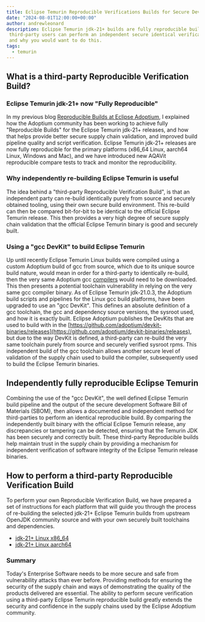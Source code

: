 ```yaml
---
title: Eclipse Temurin Reproducible Verifications Builds for Secure Development
date: "2024-08-01T12:00:00+00:00"
author: andrewleonard
description: Eclipse Temurin jdk-21+ builds are fully reproducible build. This blog explains how
 third-party users can perform an independent secure identical verification of an Eclipse Temurin build,
 and why you would want to do this.
tags:
  - temurin
---
```


## What is a third-party Reproducible Verification Build?

### Eclipse Temurin jdk-21+ now "Fully Reproducible"

In my previous blog [Reproducible Builds at Eclipse Adoptium](https://adoptium.net/blog/2022/06/adoptium-reproducible-builds/), I explained
how the Adoptium community has been working to achieve fully "Reproducible Builds" for the Eclipse Temurin jdk-21+ releases,
and how that helps provide better secure supply chain validation, and improved build pipeline quality and script verification.
Eclipse Temurin jdk-21+ releases are now fully reproducible for the primary platforms (x86_64 Linux, aarch64 Linux, Windows and Mac),
and we have introduced new AQAVit reproducible compare tests to track and monitor the reproducibility.

### Why independently re-building Eclipse Temurin is useful

The idea behind a "third-party Reproducible Verification Build", is that an independent party can re-build identically purely from source and
securely obtained tooling, using their own secure build environment. This re-build can then be compared bit-for-bit to be identical
to the official Eclipse Temurin release. This then provides a very high degree of secure supply chain validation that the official
Eclipse Temurin binary is good and securely built.

### Using a "gcc DevKit" to build Eclipse Temurin

Up until recently Eclipse Temurin Linux builds were compiled using a custom Adoptium build of gcc from source, which due to its unique
source build nature, would mean in order for a third-party to identically re-build, then the very same Adoptium gcc
[compilers](https://ci.adoptium.net/userContent/gcc/) would need to be downloaded. This then presents a potential toolchain vulnerability
in relying on the very same gcc compiler binary. As of Eclipse Temurin jdk-21.0.3, the Adoptium build scripts and pipelines for the Linux
gcc build platforms, have been upgraded to use an "gcc DevKit". This defines an absolute definition of a gcc toolchain,
the gcc and dependency source versions, the sysroot used, and how it is exactly built. Eclipse Adoptium publishes the DevKits that are
used to build with in the [https://github.com/adoptium/devkit-binaries/releases](https://github.com/adoptium/devkit-binaries/releases), but
due to the way DevKit is defined, a third-party can re-build the very same toolchain purely from source and securely verified sysroot rpms.
This independent build of the gcc toolchain allows another secure level of validation of the supply chain used to build the compiler,
subsequently used to build the Eclipse Temurin binaries.

## Independently fully reproducible Eclipse Temurin

Combining the use of the "gcc DevKit", the well defined Eclipse Temurin build pipeline and the output of the secure development Software Bill
of Materials (SBOM), then allows a documented and independent method for third-parties to perform an identical reproducible build.
By comparing the independently built binary with the official Eclipse Temurin release, any discrepancies or tampering can be detected,
ensuring that the Temurin JDK has been securely and correctly built. These third-party Reproducible builds help maintain trust in the supply chain
by providing a mechanism for independent verification of software integrity of the Eclipse Temurin release binaries.

## How to perform a third-party Reproducible Verification Build

To perform your own Reproducible Verification Build, we have prepared a set of instructions for each platform that will guide you through
the process of re-building the selected jdk-21+ Eclipse Temurin builds from upstream OpenJDK community source and with your own securely built
toolchains and dependencies.

- [jdk-21+ Linux x86_64](/docs/reproducible-builds/reproduce-linux-x86-64)
- [jdk-21+ Linux aarch64](/docs/reproducible-builds/reproduce-linux-aarch64)

### Summary

Today's Enterprise Software needs to be more secure and safe from vulnerability attacks than ever before. Providing methods
for ensuring the security of the supply chain and ways of demonstrating the quality of the products delivered are essential.
The ability to perform secure verification using a third-party Eclipse Temurin reproducible build greatly extends the security
and confidence in the supply chains used by the Eclipse Adoptium community.


